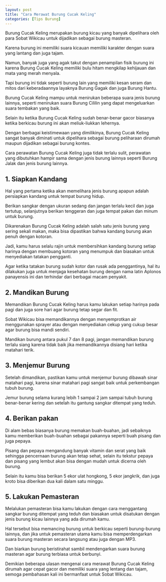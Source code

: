 ```yaml
---
layout: post
title: "Cara Merawat Burung Cucak Keling"
categories: [Tips Burung]
---
```


Burung Cucak Keling merupakan burung kicau yang banyak dipelihara oleh para Sobat Wikicau untuk dijadikan sebagai burung masteran.

Karena burung ini memiliki suara kicauan memiliki karakter dengan suara yang lantang dan juga tajam.

Namun, banyak juga yang agak takut dengan penampilan fisik burung ini karena Burung Cucak Keling memiliki bulu hitam mengkilap kehijauan dan mata yang merah menyala.

Tapi burung ini tidak seperti burung lain yang memiliki kesan seram dan mitos dari keberadaannya layaknya Burung Gagak dan juga Burung Hantu.

Burung Cucak Keling mampu untuk menirukan beberapa suara jenis burung lainnya, seperti menirukan suara Burung Cililin yang dapat mengeluarkan suara tembakan yang baik.

Selain itu ketika Burung Cucak Keling sudah benar-benar gacor biasanya ketika berkicau burung ini akan meliuk-liukkan lehernya.

Dengan berbagai keistimewaan yang dimilikinya, Burung Cucak Keling sangat banyak diminati untuk dipelihara sebagai burung peliharaan dirumah maupun dijadikan sebagai burung kontes.

Cara perawatan Burung Cucak Keling juga tidak terlalu sulit, perawatan yang dibutuhkan hampir sama dengan jenis burung lainnya seperti Burung Jalak dan jenis burung lainnya.

## 1. Siapkan Kandang

Hal yang pertama ketika akan memelihara jenis burung apapun adalah persiapkan kandang untuk tempat burung hidup.

Berikan sangkar dengan ukuran sedang dan jangan terlalu kecil dan juga tertutup, selanjutnya berikan tenggeran dan juga tempat pakan dan minum untuk burung.

Dikarenakan Burung Cucak Keling adalah salah satu jenis burung yang sering sekali makan, maka bisa dipastikan bahwa kandang burung akan penuh dengan kotoran.

Jadi, kamu harus selalu rajin untuk membersihkan kandang burung setiap harinya dengan membuang kotoran yang menumpuk dan biasakan untuk menyediakan tatakan pengganti.

Agar ketika tatakan burung sudah kotor dan rusak ada penggantinya, hal itu dilakukan juga untuk menjaga kesehatan burung dengan nama latin Aplonos panayensis ini dan terhindar dari berbagai macam penyakit.

## 2. Mandikan Burung

Memandikan Burung Cucak Keling harus kamu lakukan setiap harinya pada pagi dan juga sore hari agar burung tetap segar dan fit.

Sobat Wikicau bisa memandikannya dengan menyemprotkan air menggunakan sprayer atau dengan menyediakan cekup yang cukup besar agar burung bisa mandi sendiri.

Mandikan burung antara pukul 7 dan 8 pagi, jangan memandikan burung terlalu siang karena tidak baik jika memandikannya disiang hari ketika matahari terik.

## 3. Menjemur Burung

Setelah dimandikan, pastikan kamu untuk menjemur burung dibawah sinar matahari pagi, karena sinar matahari pagi sangat baik untuk perkembangan tubuh burung.

Jemur burung selama kurang lebih 1 sampai 2 jam sampai tubuh burung benar-benar kering dan setelah itu gantung sangkar ditempat yang teduh.

## 4. Berikan pakan

Di alam bebas biasanya burung memakan buah-buahan, jadi sebaiknya kamu memberikan buah-buahan sebagai pakannya seperti buah pisang dan juga pepaya.

Pisang dan pepaya mengandung banyak vitamin dan serat yang baik sehingga pencernaan burung akan tetap sehat, selain itu tekstur pepaya dan pisang yang lembut akan bisa dengan mudah untuk dicerna oleh burung.

Selain itu kamu bisa berikan 5 ekor ulat hongkong, 5 ekor jangkrik, dan juga kroto bisa diberikan dua kali dalam satu minggu.

## 5. Lakukan Pemasteran

Melalukan pemasteran bisa kamu lakukan dengan cara menggantang sangkar burung ditempat yang teduh dan biasakan untuk disatukan dengan jenis burung kicau lainnya yang ada dirumah kamu.

Hal tersebut bisa memancing burung untuk berkicau seperti burung-burung lainnya, dan jika untuk pemasteran utama kamu bisa memperdengarkan suara burung masteran secara langsung atau juga dengan MP3.

Dan biarkan burung beristirahat sambil mendengarkan suara burung masteran agar burung terbiasa untuk berbunyi.

Demikian beberapa ulasan mengenai cara merawat Burung Cucak Keling dirumah agar cepat gacor dan memiliki suara yang lentang dan tajam, semoga pembahasan kali ini bermanfaat untuk Sobat Wikicau.
